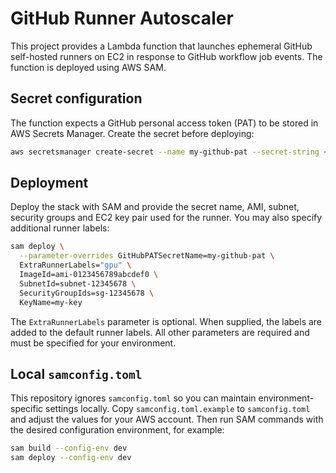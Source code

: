 # GitHub Runner Autoscaler

This project provides a Lambda function that launches ephemeral GitHub self-hosted
runners on EC2 in response to GitHub workflow job events. The function is deployed
using AWS SAM.

## Secret configuration

The function expects a GitHub personal access token (PAT) to be stored in AWS
Secrets Manager. Create the secret before deploying:

```bash
aws secretsmanager create-secret --name my-github-pat --secret-string <PAT>
```

## Deployment

Deploy the stack with SAM and provide the secret name, AMI, subnet, security groups and
EC2 key pair used for the runner. You may also specify additional runner labels:

```bash
sam deploy \
  --parameter-overrides GitHubPATSecretName=my-github-pat \
  ExtraRunnerLabels="gpu" \
  ImageId=ami-0123456789abcdef0 \
  SubnetId=subnet-12345678 \
  SecurityGroupIds=sg-12345678 \
  KeyName=my-key
```

The `ExtraRunnerLabels` parameter is optional. When supplied, the labels are
added to the default runner labels. All other parameters are required and must
be specified for your environment.

## Local `samconfig.toml`

This repository ignores `samconfig.toml` so you can maintain environment-
specific settings locally. Copy `samconfig.toml.example` to `samconfig.toml`
and adjust the values for your AWS account. Then run SAM commands with the
desired configuration environment, for example:

```bash
sam build --config-env dev
sam deploy --config-env dev
```
